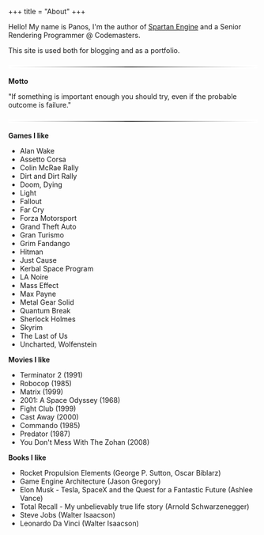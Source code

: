+++
title = "About"
+++

Hello! My name is Panos, I'm the author of [Spartan Engine](https://github.com/PanosK92/SpartanEngine) and a Senior Rendering Programmer @ Codemasters.

This site is used both for blogging and as a portfolio.

![](/media/line.png)

**Motto**

"If something is important enough you should try, even if the probable outcome is failure."

![](/media/line.png)

**Games I like**
- Alan Wake
- Assetto Corsa
- Colin McRae Rally
- Dirt and Dirt Rally
- Doom, Dying
- Light
- Fallout
- Far Cry
- Forza Motorsport
- Grand Theft Auto
- Gran Turismo
- Grim Fandango
- Hitman
- Just Cause
- Kerbal Space Program
- LA Noire
- Mass Effect
- Max Payne
- Metal Gear Solid
- Quantum Break
- Sherlock Holmes
- Skyrim
- The Last of Us
- Uncharted, Wolfenstein

**Movies I like**
- Terminator 2 (1991)
- Robocop (1985)
- Matrix (1999)
- 2001: A Space Odyssey (1968)
- Fight Club (1999)
- Cast Away (2000)
- Commando (1985)
- Predator (1987)
- You Don't Mess With The Zohan (2008)

**Books I like**
- Rocket Propulsion Elements (George P. Sutton, Oscar Biblarz)
- Game Engine Architecture (Jason Gregory)
- Elon Musk - Tesla, SpaceX and the Quest for a Fantastic Future (Ashlee Vance)
- Total Recall - My unbelievably true life story (Arnold Schwarzenegger)
- Steve Jobs (Walter Isaacson‎)
- Leonardo Da Vinci (Walter Isaacson)